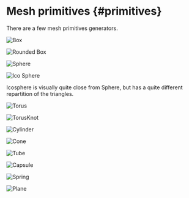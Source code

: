 Mesh primitives {#primitives}
===============

There are a few mesh primitives generators.

![Box](primitive_box.png)

![Rounded Box](primitive_roundedbox.png)

![Sphere](primitive_sphere.png)

![Ico Sphere](primitive_icosphere.png)

Icosphere is visually quite close from Sphere, but has a quite different repartition of the triangles.

![Torus](primitive_torus.png)

![TorusKnot](primitive_torusknot.png)

![Cylinder](primitive_cylinder.png)

![Cone](primitive_cone.png)

![Tube](primitive_tube.png)

![Capsule](primitive_capsule.png)

![Spring](primitive_spring.png)

![Plane](primitive_plane.png)
